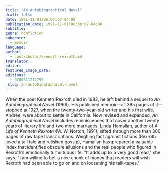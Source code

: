 ```yaml
---
title: "An Autobiographical Novel"
draft: false
date: 1991-11-01T06:00:07-04:00
publication_date: 1991-11-01T06:00:07-04:00
subtitle:
genre: nonfiction
subgenre:
  - memoir
language:
author:
  - contributor/kenneth-rexroth.md
translator:
editor:
featured_image_path:
editions:
  - 9780811211796
_slug: an-autobiographical-novel
---
```


When the poet Kenneth Rexroth died in 1982, he left behind a sequel to _An Autobiographical Novel_ (1966). His published memoir––all 365 pages of it––stopped at 1927, when the twenty-two-year-old writer and his first wife, Andrée, were about to settle in California. Now revised and expanded, _An Autobiographical Novel_ includes reminiscences that cover another twenty years of literary life and two more marriages. Linda Hamalian, author of _A Life of Kenneth Rexroth_ (W. W. Norton, 1991), sifted through more than 300 pages of raw tape transcriptions. Weighing fact against fictions (Rexroth loved a tall tale and relished gossip), Hamalian has prepared a valuable index that identifies obscure allusions and the real people who figured in Rexroth’s emotionally tumultuous life. "It adds up to a very good read," she says. "I am willing to bet a nice chunk of money that readers will wish Rexroth had been able to go on and on loosening his talk-tapes."

